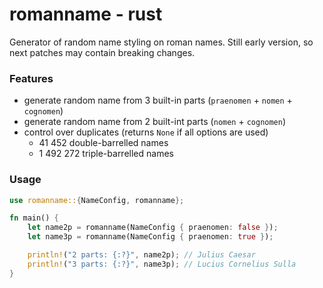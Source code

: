 # romanname - rust

Generator of random name styling on roman names. Still early version, so next patches may contain breaking changes.

### Features
- generate random name from 3 built-in parts (`praenomen` + `nomen` + `cognomen`)
- generate random name from 2 built-int parts (`nomen` + `cognomen`)
- control over duplicates (returns `None` if all options are used)
  - 41 452 double-barrelled names
  - 1 492 272 triple-barrelled names

### Usage

```rust
use romanname::{NameConfig, romanname};

fn main() {
    let name2p = romanname(NameConfig { praenomen: false });
    let name3p = romanname(NameConfig { praenomen: true });

    println!("2 parts: {:?}", name2p); // Julius Caesar
    println!("3 parts: {:?}", name3p); // Lucius Cornelius Sulla
}
```


